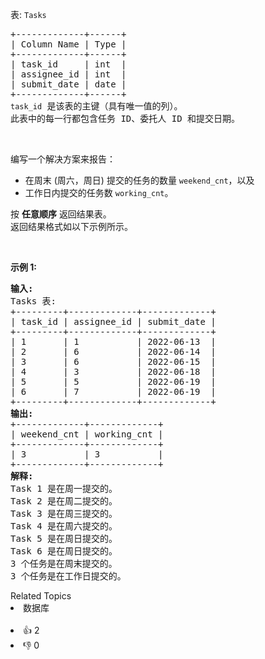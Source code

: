 <p>表: <code>Tasks</code></p>

<pre>
+-------------+------+
| Column Name | Type |
+-------------+------+
| task_id     | int  |
| assignee_id | int  |
| submit_date | date |
+-------------+------+
<span><code>task_id</code></span> 是该表的主键（具有唯一值的列）。
此表中的每一行都包含任务 ID、委托人 ID 和提交日期。
</pre>

<p>&nbsp;</p>

<p>编写一个解决方案来报告：</p>

<ul> 
 <li>在周末 (周六，周日) 提交的任务的数量&nbsp;<code>weekend_cnt</code>，以及</li> 
 <li>工作日内提交的任务数 <code>working_cnt</code>。</li> 
</ul>

<p>按 <strong>任意顺序</strong> 返回结果表。<br /> 返回结果格式如以下示例所示。</p>

<p>&nbsp;</p>

<p><strong>示例 1:</strong></p>

<pre>
<strong>输入:</strong> 
Tasks 表:
+---------+-------------+-------------+
| task_id | assignee_id | submit_date |
+---------+-------------+-------------+
| 1       | 1           | 2022-06-13  |
| 2       | 6           | 2022-06-14  |
| 3       | 6           | 2022-06-15  |
| 4       | 3           | 2022-06-18  |
| 5       | 5           | 2022-06-19  |
| 6       | 7           | 2022-06-19  |
+---------+-------------+-------------+
<strong>输出:</strong> 
+-------------+-------------+
| weekend_cnt | working_cnt |
+-------------+-------------+
| 3           | 3           |
+-------------+-------------+
<strong>解释:</strong> 
Task 1 是在周一提交的。
Task 2 是在周二提交的。
Task 3 是在周三提交的。
Task 4 是在周六提交的。
Task 5 是在周日提交的。
Task 6 是在周日提交的。
3 个任务是在周末提交的。
3 个任务是在工作日提交的。
</pre>

<div><div>Related Topics</div><div><li>数据库</li></div></div><br><div><li>👍 2</li><li>👎 0</li></div>